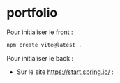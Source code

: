 # portfolio


Pour initialiser le front : 
```bash
npm create vite@latest .
```

Pour initialiser le back : 

 - Sur le site https://start.spring.io/ :